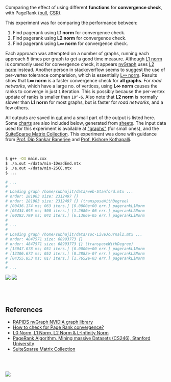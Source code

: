 Comparing the effect of using different **functions** for
**convergence check**, with PageRank ([pull], [CSR]).

This experiment was for comparing the performance between:
1. Find pagerank using **L1 norm** for convergence check.
2. Find pagerank using **L2 norm** for convergence check.
3. Find pagerank using **L∞ norm** for convergence check.

Each approach was attempted on a number of graphs, running each approach 5
times per graph to get a good time measure. Although [L1 norm] is commonly
used for convergence check, it appears [nvGraph] uses [L2 norm] instead.
Another person in stackoverflow seems to suggest the use of per-vertex tolerance
comparision, which is essentially [L∞ norm]. Results show that **L∞ norm** is
a faster convergence check for **all graphs**. For *road networks*, which have
a large no. of vertices, using **L∞ norm** causes the ranks to converge in
just `1` iteration. This is possibly because the per-vertex update of ranks
is smaller than `10^-6`. Also note that **L2 norm** is normally slower than
**L1 norm** for most graphs, but is faster for *road networks*, and a few others.

All outputs are saved in [out](out/) and a small part of the output is listed
here. Some [charts] are also included below, generated from [sheets]. The input
data used for this experiment is available at ["graphs"] (for small ones), and
the [SuiteSparse Matrix Collection]. This experiment was done with guidance
from [Prof. Dip Sankar Banerjee] and [Prof. Kishore Kothapalli].

<br>

```bash
$ g++ -O3 main.cxx
$ ./a.out ~/data/min-1DeadEnd.mtx
$ ./a.out ~/data/min-2SCC.mtx
$ ...

# ...
#
# Loading graph /home/subhajit/data/web-Stanford.mtx ...
# order: 281903 size: 2312497 {}
# order: 281903 size: 2312497 {} (transposeWithDegree)
# [00436.174 ms; 063 iters.] [0.0000e+00 err.] pagerankL1Norm
# [03434.695 ms; 500 iters.] [1.2680e-06 err.] pagerankL2Norm
# [00283.799 ms; 041 iters.] [6.1306e-05 err.] pagerankLiNorm
#
# ...
#
# Loading graph /home/subhajit/data/soc-LiveJournal1.mtx ...
# order: 4847571 size: 68993773 {}
# order: 4847571 size: 68993773 {} (transposeWithDegree)
# [13047.078 ms; 051 iters.] [0.0000e+00 err.] pagerankL1Norm
# [13306.672 ms; 052 iters.] [8.2882e-07 err.] pagerankL2Norm
# [04355.853 ms; 017 iters.] [1.7652e-03 err.] pagerankLiNorm
#
# ...
```

[![](https://i.imgur.com/f3OhDzO.gif)][sheets]
[![](https://i.imgur.com/TJFfxtM.gif)][sheets]

<br>
<br>


## References

- [RAPIDS nvGraph NVIDIA graph library][nvGraph]
- [How to check for Page Rank convergence?][L∞ norm]
- [L0 Norm, L1 Norm, L2 Norm & L-Infinity Norm](https://montjoile.medium.com/l0-norm-l1-norm-l2-norm-l-infinity-norm-7a7d18a4f40c)
- [PageRank Algorithm, Mining massive Datasets (CS246), Stanford University](https://www.youtube.com/watch?v=ke9g8hB0MEo)
- [SuiteSparse Matrix Collection]

<br>
<br>

[![](https://i.imgur.com/p8R1WIk.jpg)](https://www.youtube.com/watch?v=04Uv44DRJAU)

[Prof. Dip Sankar Banerjee]: https://sites.google.com/site/dipsankarban/
[Prof. Kishore Kothapalli]: https://cstar.iiit.ac.in/~kkishore/
[SuiteSparse Matrix Collection]: https://suitesparse-collection-website.herokuapp.com
["graphs"]: https://github.com/puzzlef/graphs
[nvGraph]: https://github.com/rapidsai/nvgraph
[pull]: https://github.com/puzzlef/pagerank-push-vs-pull
[CSR]: https://github.com/puzzlef/pagerank-class-vs-csr
[L1 norm]: https://github.com/rapidsai/nvgraph/blob/main/cpp/src/pagerank.cu#L154
[L2 norm]: https://github.com/rapidsai/nvgraph/blob/main/cpp/src/pagerank.cu#L149
[L∞ norm]: https://stackoverflow.com/a/29321153/1413259
[charts]: https://photos.app.goo.gl/WpPKW5ZRj8qHJkPN8
[sheets]: https://docs.google.com/spreadsheets/d/1TpoKE-WkbKvnym5zvm4-0CL-n5nRkxQkSM7f9qFKeLo/edit?usp=sharing
